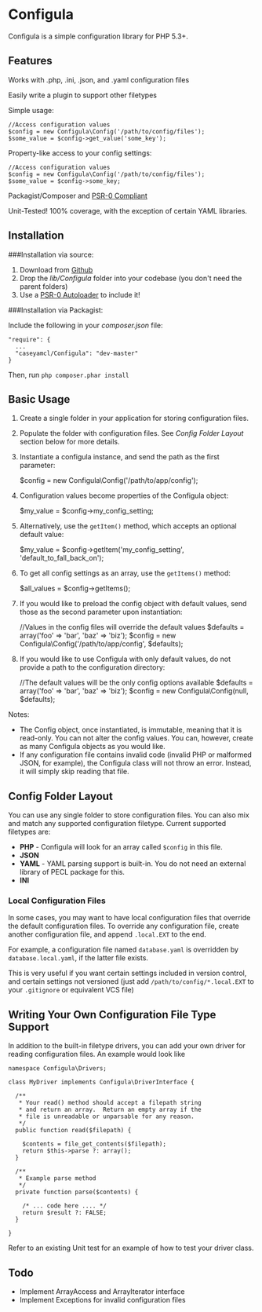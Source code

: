 Configula
=========

Configula is a simple configuration library for PHP 5.3+.  

Features
--------
Works with .php, .ini, .json, and .yaml configuration files

Easily write a plugin to support other filetypes

Simple usage:

    //Access configuration values
    $config = new Configula\Config('/path/to/config/files');
    $some_value = $config->get_value('some_key');

Property-like access to your config settings:

    //Access configuration values
    $config = new Configula\Config('/path/to/config/files');
    $some_value = $config->some_key;

Packagist/Composer and [PSR-0 Compliant](https://github.com/php-fig/fig-standards/blob/master/accepted/PSR-0.md, "PSR-0 Standards Explanation")

Unit-Tested!  100% coverage, with the exception of certain YAML libraries.


Installation
------------

###Installation via source:

1. Download from [Github](http://github.com/caseyamcl/Configula, "Github Page for Configula")
2. Drop the _lib/Configula_ folder into your codebase (you don't need the parent folders)
3. Use a [PSR-0 Autoloader](https://github.com/php-fig/fig-standards/blob/master/accepted/PSR-0.md, "PSR-0 Standards Explanation") to include it!

###Installation via Packagist:

Include the following in your _composer.json_ file:

    "require": {
      ...
      "caseyamcl/Configula": "dev-master"
    }

Then, run <code>php composer.phar install</code>

Basic Usage
-----------

1. Create a single folder in your application for storing configuration files.
2. Populate the folder with configuration files.  See _Config Folder Layout_ section below for more details.
3. Instantiate a configula instance, and send the path as the first parameter:

    $config = new Configula\Config('/path/to/app/config');

4. Configuration values become properties of the Configula object:

    $my_value = $config->my_config_setting;

5. Alternatively, use the <code>getItem()</code> method, which accepts an optional default value:

    $my_value = $config->getItem('my_config_setting', 'default_to_fall_back_on');

6. To get all config settings as an array, use the <code>getItems()</code> method:

    $all_values = $config->getItems();

7. If you would like to preload the config object with default values, send those as the second parameter upon instantiation:

    //Values in the config files will override the default values
    $defaults = array('foo' => 'bar', 'baz' => 'biz');
    $config = new Configula\Config('/path/to/app/config', $defaults);

8. If you would like to use Configula with only default values, do not provide a path to the configuration directory:

    //The default values will be the only config options available
    $defaults = array('foo' => 'bar', 'baz' => 'biz');
    $config = new Configula\Config(null, $defaults);

Notes:

* The Config object, once instantiated, is immutable, meaning that it is read-only.  You can not alter the config values.  You can, however, create as many Configula objects as you would like. 
* If any configuration file contains invalid code (invalid PHP or malformed JSON, for example), the Configula class will not throw an error.  Instead, it will simply skip reading that file.


Config Folder Layout
--------------------

You can use any single folder to store configuration files.  You can also mix and match any supported configuration filetype.  Current supported filetypes are:

* __PHP__ - Configula will look for an array called <code>$config</code> in this file.
* __JSON__
* __YAML__ - YAML parsing support is built-in.  You do not need an external library of PECL package for this.
* __INI__

### Local Configuration Files

In some cases, you may want to have local configuration files that override the default configuration files.  To override any configuration file, create another configuration file, and append <code>.local.EXT</code> to the end.

For example, a configuration file named <code>database.yaml</code> is overridden by <code>database.local.yaml</code>, if the latter file exists.

This is very useful if you want certain settings included in version control, and certain settings not versioned (just add <code>/path/to/config/*.local.EXT</code> to your <code>.gitignore</code> or equivalent VCS file)


Writing Your Own Configuration File Type Support
------------------------------------------------

In addition to the built-in filetype drivers, you can add your own driver for reading configuration files.  An example would look like

    namespace Configula\Drivers;

    class MyDriver implements Configula\DriverInterface {

      /**
       * Your read() method should accept a filepath string
       * and return an array.  Return an empty array if the
       * file is unreadable or unparsable for any reason.
       */
      public function read($filepath) {

        $contents = file_get_contents($filepath);
        return $this->parse ?: array();
      }

      /**
       * Example parse method
       */
      private function parse($contents) {

        /* ... code here .... */
        return $result ?: FALSE;
      }

    }

Refer to an existing Unit test for an example of how to test your driver class.

Todo
----

* Implement ArrayAccess and ArrayIterator interface
* Implement Exceptions for invalid configuration files
